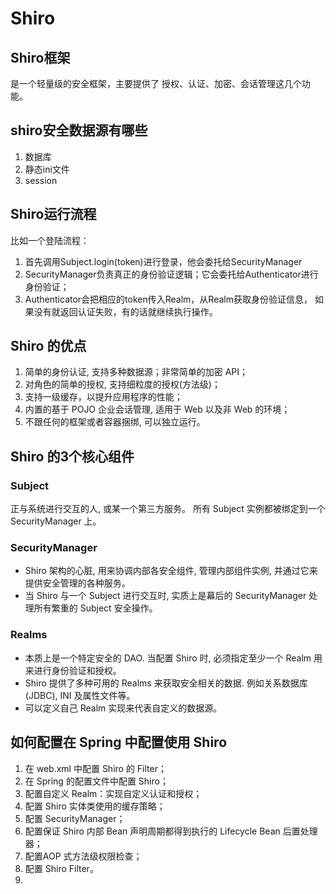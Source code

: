 # Shiro

## Shiro框架

是一个轻量级的安全框架，主要提供了 授权、认证、加密、会话管理这几个功能。

## shiro安全数据源有哪些

1. 数据库
2. 静态ini文件
3. session

## Shiro运行流程

比如一个登陆流程：

1. 首先调用Subject.login(token)进行登录，他会委托给SecurityManager 
2. SecurityManager负责真正的身份验证逻辑；它会委托给Authenticator进行身份验证； 
3. Authenticator会把相应的token传入Realm，从Realm获取身份验证信息，
如果没有就返回认证失败，有的话就继续执行操作。

## Shiro 的优点

1. 简单的身份认证, 支持多种数据源；非常简单的加密 API； 
2. 对角色的简单的授权, 支持细粒度的授权(方法级)； 
3. 支持一级缓存，以提升应用程序的性能； 
4. 内置的基于 POJO 企业会话管理, 适用于 Web 以及非 Web 的环境； 
5. 不跟任何的框架或者容器捆绑, 可以独立运行。

## Shiro 的3个核心组件

### Subject

正与系统进行交互的人, 或某一个第三方服务。
所有 Subject 实例都被绑定到一个SecurityManager 上。

### SecurityManager

* Shiro 架构的心脏, 用来协调内部各安全组件, 管理内部组件实例, 并通过它来提供安全管理的各种服务。 
* 当 Shiro 与一个 Subject 进行交互时, 实质上是幕后的 SecurityManager 处理所有繁重的 Subject 安全操作。

### Realms

* 本质上是一个特定安全的 DAO. 当配置 Shiro 时, 必须指定至少一个 Realm 用来进行身份验证和授权。 
* Shiro 提供了多种可用的 Realms 来获取安全相关的数据. 例如关系数据库(JDBC), INI 及属性文件等。 
* 可以定义自己 Realm 实现来代表自定义的数据源。

## 如何配置在 Spring 中配置使用 Shiro


1. 在 web.xml 中配置 Shiro 的 Filter； 
2. 在 Spring 的配置文件中配置 Shiro； 
3. 配置自定义 Realm：实现自定义认证和授权； 
4. 配置 Shiro 实体类使用的缓存策略； 
5. 配置 SecurityManager； 
6. 配置保证 Shiro 内部 Bean 声明周期都得到执行的 Lifecycle Bean 后置处理器； 
7. 配置AOP 式方法级权限检查； 
8. 配置 Shiro Filter。
9. 
